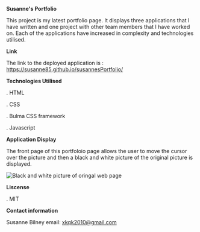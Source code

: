 **Susanne's Portfolio**

This project is my latest portfolio page.  It displays three applications that I have written and one project with other
team members that I have worked on.
Each of the applications have increased in complexity and technologies utilised.

**Link**

The link to the deployed application is : https://susanne85.github.io/susannesPortfolio/

**Technologies Utilised**

. HTML 

. CSS

. Bulma CSS framework

. Javascript

**Application Display**

The front page of this portfoloio page allows the user to move the cursor over the picture and then a black and white picture of the original picture is displayed.

![Black and white picture of oringal web page](./assets/images/2-readme.png)


**Liscense**

. MIT

**Contact information**

Susanne Bilney 
email: xkqk2010@gmail.com